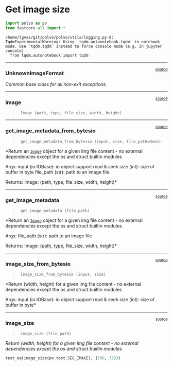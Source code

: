 # Get image size


<!-- WARNING: THIS FILE WAS AUTOGENERATED! DO NOT EDIT! -->

``` python
import polvo as pv
from fastcore.all import *
```

    /home/lgvaz/git/polvo/polvo/utils/logging.py:8: TqdmExperimentalWarning: Using `tqdm.autonotebook.tqdm` in notebook mode. Use `tqdm.tqdm` instead to force console mode (e.g. in jupyter console)
      from tqdm.autonotebook import tqdm

------------------------------------------------------------------------

<a
href="https://github.com/lgvaz/polvo/blob/master/polvo/utils/image_size.py#L30"
target="_blank" style="float:right; font-size:smaller">source</a>

### UnknownImageFormat

*Common base class for all non-exit exceptions.*

------------------------------------------------------------------------

<a
href="https://github.com/lgvaz/polvo/blob/master/polvo/utils/image_size.py#L45"
target="_blank" style="float:right; font-size:smaller">source</a>

### Image

>      Image (path, type, file_size, width, height)

------------------------------------------------------------------------

<a
href="https://github.com/lgvaz/polvo/blob/master/polvo/utils/image_size.py#L108"
target="_blank" style="float:right; font-size:smaller">source</a>

### get_image_metadata_from_bytesio

>      get_image_metadata_from_bytesio (input, size, file_path=None)

\*Return an
[`Image`](https://lgvaz.github.io/polvo/utils.image_size.html#image)
object for a given img file content - no external dependencies except
the os and struct builtin modules

Args: input (io.IOBase): io object support read & seek size (int): size
of buffer in byte file_path (str): path to an image file

Returns: Image: (path, type, file_size, width, height)\*

------------------------------------------------------------------------

<a
href="https://github.com/lgvaz/polvo/blob/master/polvo/utils/image_size.py#L90"
target="_blank" style="float:right; font-size:smaller">source</a>

### get_image_metadata

>      get_image_metadata (file_path)

\*Return an
[`Image`](https://lgvaz.github.io/polvo/utils.image_size.html#image)
object for a given img file content - no external dependencies except
the os and struct builtin modules

Args: file_path (str): path to an image file

Returns: Image: (path, type, file_size, width, height)\*

------------------------------------------------------------------------

<a
href="https://github.com/lgvaz/polvo/blob/master/polvo/utils/image_size.py#L77"
target="_blank" style="float:right; font-size:smaller">source</a>

### image_size_from_bytesio

>      image_size_from_bytesio (input, size)

\*Return (width, height) for a given img file content - no external
dependencies except the os and struct builtin modules

Args: input (io.IOBase): io object support read & seek size (int): size
of buffer in byte\*

------------------------------------------------------------------------

<a
href="https://github.com/lgvaz/polvo/blob/master/polvo/utils/visualization.py#L98"
target="_blank" style="float:right; font-size:smaller">source</a>

### image_size

>      image_size (file_path)

*Return (width, height) for a given img file content - no external
dependencies except the os and struct builtin modules*

``` python
test_eq(image_size(pv.test.SEG_IMAGE), (500, 332))
```
